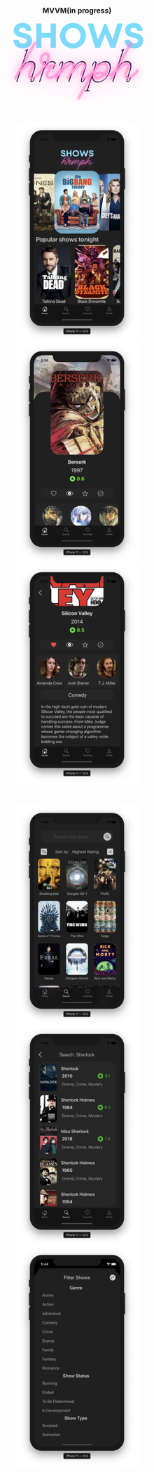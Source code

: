 <h3 align="center">MVVM(in progress) </h3>  

<p align="center">
  <img src="https://github.com/REDISKA88/hrmph_shows/blob/master/hrmph_shows/logo.png" height="180" title="hrmph shows">
</p>
<br>
  <p align="center">
    <img src="https://github.com/REDISKA88/hrmph_shows/blob/mvvm/screens/s0.png" alt=" "  class="center" height="500">
    <img src="https://github.com/REDISKA88/hrmph_shows/blob/mvvm/screens/s1.png" alt=" "  class="center" height="500">
    <img src="https://github.com/REDISKA88/hrmph_shows/blob/mvvm/screens/s2.png" alt=" "  class="center" height="500">
  </p>
  <br>
  
   <p align="center">
    <img src="https://github.com/REDISKA88/hrmph_shows/blob/mvvm/screens/s4.png" alt=" "  class="center" height="500">
  <img src="https://github.com/REDISKA88/hrmph_shows/blob/mvvm/screens/s5.png" alt=" "  class="center" height="500">
  <img src="https://github.com/REDISKA88/hrmph_shows/blob/mvvm/screens/s6.png" alt=" "  class="center" height="500">
</p>
